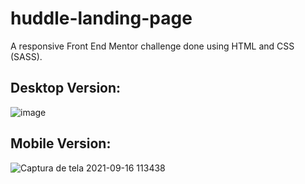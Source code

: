 # huddle-landing-page
A responsive Front End Mentor challenge done using HTML and CSS (SASS). 

## Desktop Version:
![image](https://user-images.githubusercontent.com/25774210/133631753-5e633ad0-d6c3-433a-8f2a-f11488219894.png)

## Mobile Version: 
![Captura de tela 2021-09-16 113438](https://user-images.githubusercontent.com/25774210/133631897-8de6916a-12f2-4882-8313-a3447a5332b2.png)
